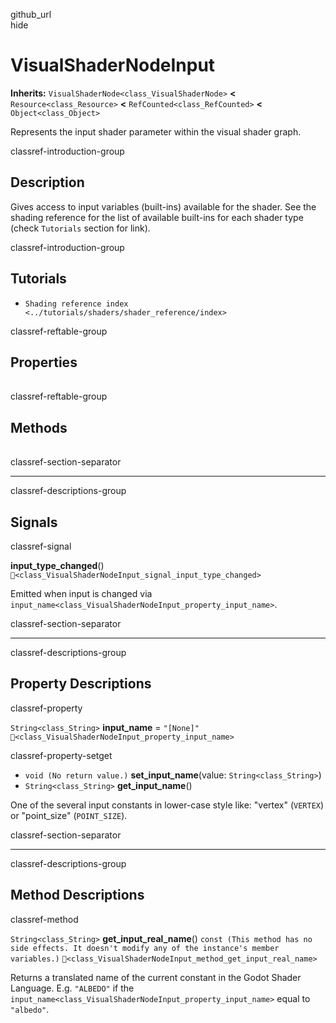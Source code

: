 github\_url  
hide

# VisualShaderNodeInput

**Inherits:** `VisualShaderNode<class_VisualShaderNode>` **&lt;**
`Resource<class_Resource>` **&lt;** `RefCounted<class_RefCounted>`
**&lt;** `Object<class_Object>`

Represents the input shader parameter within the visual shader graph.

classref-introduction-group

## Description

Gives access to input variables (built-ins) available for the shader.
See the shading reference for the list of available built-ins for each
shader type (check `Tutorials` section for link).

classref-introduction-group

## Tutorials

-   `Shading reference index <../tutorials/shaders/shader_reference/index>`

classref-reftable-group

## Properties

<table>
<tbody>
<tr>
</tr>
</tbody>
</table>

classref-reftable-group

## Methods

<table>
<tbody>
<tr>
</tr>
</tbody>
</table>

classref-section-separator

------------------------------------------------------------------------

classref-descriptions-group

## Signals

classref-signal

**input\_type\_changed**()
`🔗<class_VisualShaderNodeInput_signal_input_type_changed>`

Emitted when input is changed via
`input_name<class_VisualShaderNodeInput_property_input_name>`.

classref-section-separator

------------------------------------------------------------------------

classref-descriptions-group

## Property Descriptions

classref-property

`String<class_String>` **input\_name** = `"[None]"`
`🔗<class_VisualShaderNodeInput_property_input_name>`

classref-property-setget

-   `void (No return value.)` **set\_input\_name**(value:
    `String<class_String>`)
-   `String<class_String>` **get\_input\_name**()

One of the several input constants in lower-case style like: "vertex"
(`VERTEX`) or "point\_size" (`POINT_SIZE`).

classref-section-separator

------------------------------------------------------------------------

classref-descriptions-group

## Method Descriptions

classref-method

`String<class_String>` **get\_input\_real\_name**()
`const (This method has no side effects. It doesn't modify any of the instance's member variables.)`
`🔗<class_VisualShaderNodeInput_method_get_input_real_name>`

Returns a translated name of the current constant in the Godot Shader
Language. E.g. `"ALBEDO"` if the
`input_name<class_VisualShaderNodeInput_property_input_name>` equal to
`"albedo"`.
